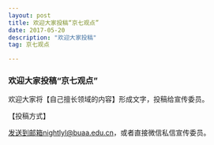 ```yaml
---
layout: post
title: 欢迎大家投稿“京七观点”
date: 2017-05-20 
description: "欢迎大家投稿"
tag: 京七观点 

---
```

### 欢迎大家投稿“京七观点”

欢迎大家将【自己擅长领域的内容】形成文字，投稿给宣传委员。

【投稿方式】

发送到邮箱nightlyl@buaa.edu.cn，或者直接微信私信宣传委员。